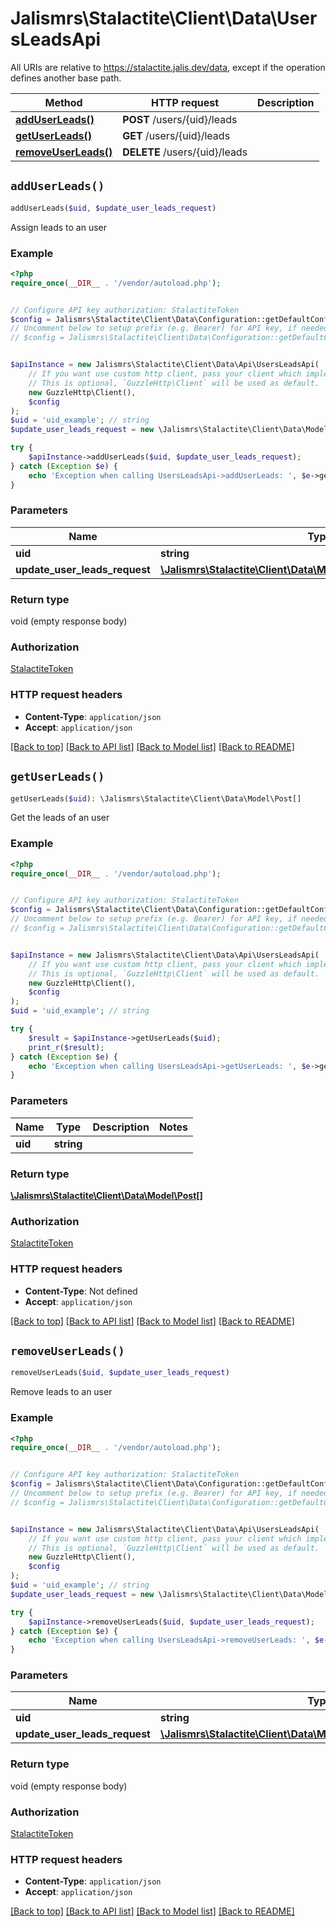 # Jalismrs\Stalactite\Client\Data\UsersLeadsApi

All URIs are relative to https://stalactite.jalis.dev/data, except if the operation defines another base path.

| Method | HTTP request | Description |
| ------------- | ------------- | ------------- |
| [**addUserLeads()**](UsersLeadsApi.md#addUserLeads) | **POST** /users/{uid}/leads |  |
| [**getUserLeads()**](UsersLeadsApi.md#getUserLeads) | **GET** /users/{uid}/leads |  |
| [**removeUserLeads()**](UsersLeadsApi.md#removeUserLeads) | **DELETE** /users/{uid}/leads |  |


## `addUserLeads()`

```php
addUserLeads($uid, $update_user_leads_request)
```



Assign leads to an user

### Example

```php
<?php
require_once(__DIR__ . '/vendor/autoload.php');


// Configure API key authorization: StalactiteToken
$config = Jalismrs\Stalactite\Client\Data\Configuration::getDefaultConfiguration()->setApiKey('X-API-TOKEN', 'YOUR_API_KEY');
// Uncomment below to setup prefix (e.g. Bearer) for API key, if needed
// $config = Jalismrs\Stalactite\Client\Data\Configuration::getDefaultConfiguration()->setApiKeyPrefix('X-API-TOKEN', 'Bearer');


$apiInstance = new Jalismrs\Stalactite\Client\Data\Api\UsersLeadsApi(
    // If you want use custom http client, pass your client which implements `GuzzleHttp\ClientInterface`.
    // This is optional, `GuzzleHttp\Client` will be used as default.
    new GuzzleHttp\Client(),
    $config
);
$uid = 'uid_example'; // string
$update_user_leads_request = new \Jalismrs\Stalactite\Client\Data\Model\UpdateUserLeadsRequest(); // \Jalismrs\Stalactite\Client\Data\Model\UpdateUserLeadsRequest

try {
    $apiInstance->addUserLeads($uid, $update_user_leads_request);
} catch (Exception $e) {
    echo 'Exception when calling UsersLeadsApi->addUserLeads: ', $e->getMessage(), PHP_EOL;
}
```

### Parameters

| Name | Type | Description  | Notes |
| ------------- | ------------- | ------------- | ------------- |
| **uid** | **string**|  | |
| **update_user_leads_request** | [**\Jalismrs\Stalactite\Client\Data\Model\UpdateUserLeadsRequest**](../Model/UpdateUserLeadsRequest.md)|  | |

### Return type

void (empty response body)

### Authorization

[StalactiteToken](../../README.md#StalactiteToken)

### HTTP request headers

- **Content-Type**: `application/json`
- **Accept**: `application/json`

[[Back to top]](#) [[Back to API list]](../../README.md#endpoints)
[[Back to Model list]](../../README.md#models)
[[Back to README]](../../README.md)

## `getUserLeads()`

```php
getUserLeads($uid): \Jalismrs\Stalactite\Client\Data\Model\Post[]
```



Get the leads of an user

### Example

```php
<?php
require_once(__DIR__ . '/vendor/autoload.php');


// Configure API key authorization: StalactiteToken
$config = Jalismrs\Stalactite\Client\Data\Configuration::getDefaultConfiguration()->setApiKey('X-API-TOKEN', 'YOUR_API_KEY');
// Uncomment below to setup prefix (e.g. Bearer) for API key, if needed
// $config = Jalismrs\Stalactite\Client\Data\Configuration::getDefaultConfiguration()->setApiKeyPrefix('X-API-TOKEN', 'Bearer');


$apiInstance = new Jalismrs\Stalactite\Client\Data\Api\UsersLeadsApi(
    // If you want use custom http client, pass your client which implements `GuzzleHttp\ClientInterface`.
    // This is optional, `GuzzleHttp\Client` will be used as default.
    new GuzzleHttp\Client(),
    $config
);
$uid = 'uid_example'; // string

try {
    $result = $apiInstance->getUserLeads($uid);
    print_r($result);
} catch (Exception $e) {
    echo 'Exception when calling UsersLeadsApi->getUserLeads: ', $e->getMessage(), PHP_EOL;
}
```

### Parameters

| Name | Type | Description  | Notes |
| ------------- | ------------- | ------------- | ------------- |
| **uid** | **string**|  | |

### Return type

[**\Jalismrs\Stalactite\Client\Data\Model\Post[]**](../Model/Post.md)

### Authorization

[StalactiteToken](../../README.md#StalactiteToken)

### HTTP request headers

- **Content-Type**: Not defined
- **Accept**: `application/json`

[[Back to top]](#) [[Back to API list]](../../README.md#endpoints)
[[Back to Model list]](../../README.md#models)
[[Back to README]](../../README.md)

## `removeUserLeads()`

```php
removeUserLeads($uid, $update_user_leads_request)
```



Remove leads to an user

### Example

```php
<?php
require_once(__DIR__ . '/vendor/autoload.php');


// Configure API key authorization: StalactiteToken
$config = Jalismrs\Stalactite\Client\Data\Configuration::getDefaultConfiguration()->setApiKey('X-API-TOKEN', 'YOUR_API_KEY');
// Uncomment below to setup prefix (e.g. Bearer) for API key, if needed
// $config = Jalismrs\Stalactite\Client\Data\Configuration::getDefaultConfiguration()->setApiKeyPrefix('X-API-TOKEN', 'Bearer');


$apiInstance = new Jalismrs\Stalactite\Client\Data\Api\UsersLeadsApi(
    // If you want use custom http client, pass your client which implements `GuzzleHttp\ClientInterface`.
    // This is optional, `GuzzleHttp\Client` will be used as default.
    new GuzzleHttp\Client(),
    $config
);
$uid = 'uid_example'; // string
$update_user_leads_request = new \Jalismrs\Stalactite\Client\Data\Model\UpdateUserLeadsRequest(); // \Jalismrs\Stalactite\Client\Data\Model\UpdateUserLeadsRequest

try {
    $apiInstance->removeUserLeads($uid, $update_user_leads_request);
} catch (Exception $e) {
    echo 'Exception when calling UsersLeadsApi->removeUserLeads: ', $e->getMessage(), PHP_EOL;
}
```

### Parameters

| Name | Type | Description  | Notes |
| ------------- | ------------- | ------------- | ------------- |
| **uid** | **string**|  | |
| **update_user_leads_request** | [**\Jalismrs\Stalactite\Client\Data\Model\UpdateUserLeadsRequest**](../Model/UpdateUserLeadsRequest.md)|  | |

### Return type

void (empty response body)

### Authorization

[StalactiteToken](../../README.md#StalactiteToken)

### HTTP request headers

- **Content-Type**: `application/json`
- **Accept**: `application/json`

[[Back to top]](#) [[Back to API list]](../../README.md#endpoints)
[[Back to Model list]](../../README.md#models)
[[Back to README]](../../README.md)
